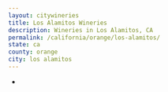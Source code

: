 ```yaml
---
layout: citywineries
title: Los Alamitos Wineries
description: Wineries in Los Alamitos, CA
permalink: /california/orange/los-alamitos/
state: ca
county: orange
city: los alamitos
---
```

-

